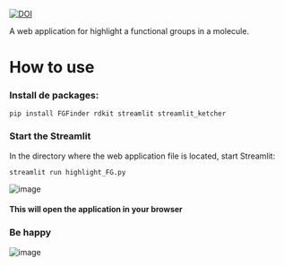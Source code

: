 [![DOI](https://zenodo.org/badge/789085396.svg)](https://zenodo.org/doi/10.5281/zenodo.10999398)

A web application for highlight a functional groups in a molecule.

# How to use
### Install de packages:
```
pip install FGFinder rdkit streamlit streamlit_ketcher
```

### Start the Streamlit
In the directory where the web application file is located, start Streamlit:
```
streamlit run highlight_FG.py
```

![image](https://github.com/Borest5543/highlight_FG/assets/65141860/3f46e294-58e9-4cf7-8c12-df781219b6b9)
#### This will open the application in your browser
### Be happy
![image](https://github.com/Borest5543/highlight_FG/assets/65141860/b144ea39-a528-495e-beec-d1f330b0cbe3)
